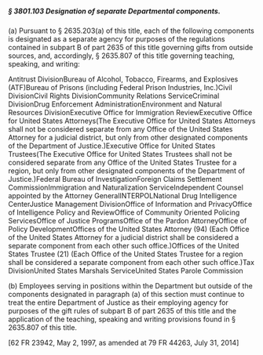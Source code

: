 ##### § 3801.103 Designation of separate Departmental components. #####

(a) Pursuant to § 2635.203(a) of this title, each of the following components is designated as a separate agency for purposes of the regulations contained in subpart B of part 2635 of this title governing gifts from outside sources, and, accordingly, § 2635.807 of this title governing teaching, speaking, and writing:

Antitrust DivisionBureau of Alcohol, Tobacco, Firearms, and Explosives (ATF)Bureau of Prisons (including Federal Prison Industries, Inc.)Civil DivisionCivil Rights DivisionCommunity Relations ServiceCriminal DivisionDrug Enforcement AdministrationEnvironment and Natural Resources DivisionExecutive Office for Immigration ReviewExecutive Office for United States Attorneys(The Executive Office for United States Attorneys shall not be considered separate from any Office of the United States Attorney for a judicial district, but only from other designated components of the Department of Justice.)Executive Office for United States Trustees(The Executive Office for United States Trustees shall not be considered separate from any Office of the United States Trustee for a region, but only from other designated components of the Department of Justice.)Federal Bureau of InvestigationForeign Claims Settlement CommissionImmigration and Naturalization ServiceIndependent Counsel appointed by the Attorney GeneralINTERPOLNational Drug Intelligence CenterJustice Management DivisionOffice of Information and PrivacyOffice of Intelligence Policy and ReviewOffice of Community Oriented Policing ServicesOffice of Justice ProgramsOffice of the Pardon AttorneyOffice of Policy DevelopmentOffices of the United States Attorney (94) (Each Office of the United States Attorney for a judicial district shall be considered a separate component from each other such office.)Offices of the United States Trustee (21) (Each Office of the United States Trustee for a region shall be considered a separate component from each other such office.)Tax DivisionUnited States Marshals ServiceUnited States Parole Commission

(b) Employees serving in positions within the Department but outside of the components designated in paragraph (a) of this section must continue to treat the entire Department of Justice as their employing agency for purposes of the gift rules of subpart B of part 2635 of this title and the application of the teaching, speaking and writing provisions found in § 2635.807 of this title.

[62 FR 23942, May 2, 1997, as amended at 79 FR 44263, July 31, 2014]